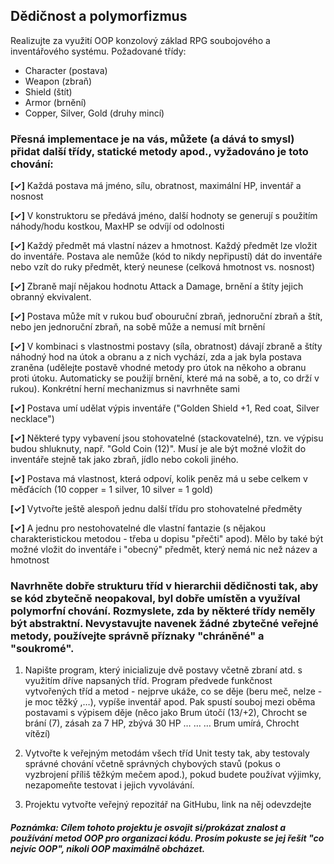 ## Dědičnost a polymorfizmus

Realizujte za využití OOP konzolový základ RPG soubojového a inventářového systému. Požadované třídy:

- Character (postava)
- Weapon (zbraň)
- Shield (štít)
- Armor (brnění)
- Copper, Silver, Gold (druhy mincí)

### Přesná implementace je na vás, můžete (a dává to smysl) přidat další třídy, statické metody apod., vyžadováno je toto chování:

**[✓]** Každá postava má jméno, sílu, obratnost, maximální HP, inventář a nosnost

**[✓]** V konstruktoru se předává jméno, další hodnoty se generují s použitím náhody/hodu kostkou, MaxHP se odvíjí od odolnosti

**[✓]** Každý předmět má vlastní název a hmotnost. Každý předmět lze vložit do inventáře. Postava ale nemůže (kód to nikdy nepřipustí) dát do inventáře nebo vzít do ruky předmět, který neunese (celková hmotnost vs. nosnost)

**[✓]** Zbraně mají nějakou hodnotu Attack a Damage, brnění a štíty jejich obranný ekvivalent.

**[✓]** Postava může mít v rukou buď obouruční zbraň, jednoruční zbraň a štít, nebo jen jednoruční zbraň, na sobě může a nemusí mít brnění

**[✓]** V kombinaci s vlastnostmi postavy (síla, obratnost) dávají zbraně a štíty náhodný hod na útok a obranu a z nich vychází, zda a jak byla postava zraněna (udělejte postavě vhodné metody pro útok na někoho a obranu proti útoku. Automaticky se použijí brnění, které má na sobě, a to, co drží v rukou). Konkrétní herní mechanizmus si navrhněte sami

**[✓]** Postava umí udělat výpis inventáře ("Golden Shield +1, Red coat, Silver necklace")

**[✓]** Některé typy vybavení jsou stohovatelné (stackovatelné), tzn. ve výpisu budou shluknuty, např. "Gold Coin (12)". Musí je ale být možné vložit do inventáře stejně tak jako zbraň, jídlo nebo cokoli jiného.

**[✓]** Postava má vlastnost, která odpoví, kolik peněz má u sebe celkem v měďácích (10 copper = 1 silver, 10 silver = 1 gold)

**[✓]** Vytvořte ještě alespoň jednu další třídu pro stohovatelné  předměty

**[✓]** A jednu pro nestohovatelné dle vlastní fantazie (s nějakou charakteristickou metodou - třeba u dopisu "přečti" apod). Mělo by také být možné vložit do inventáře i "obecný" předmět, který nemá nic než název a hmotnost

### Navrhněte dobře strukturu tříd v hierarchii dědičnosti tak, aby se kód zbytečně neopakoval, byl dobře umístěn a využíval polymorfní chování. Rozmyslete, zda by některé třídy neměly být abstraktní. Nevystavujte navenek žádné zbytečné veřejné metody, používejte správně příznaky "chráněné" a "soukromé".

1) Napište program, který inicializuje dvě postavy včetně zbraní atd. s využitím dříve napsaných tříd. Program předvede funkčnost vytvořených tříd a metod - nejprve ukáže, co se děje (beru meč, nelze - je moc těžký ,…), vypíše inventář apod. Pak spustí souboj mezi oběma postavami s výpisem děje (něco jako Brum útočí (13/+2), Chrocht se brání (7), zásah za 7 HP, zbývá 30 HP …  … … Brum umírá, Chrocht vítězí)

2) Vytvořte k veřejným metodám všech tříd Unit testy tak, aby testovaly správné chování včetně správných chybových stavů (pokus o vyzbrojení příliš těžkým mečem apod.), pokud budete používat výjimky, nezapomeňte testovat i jejich vyvolávání.

3) Projektu vytvořte veřejný repozitář na GitHubu, link na něj odevzdejte

##### Poznámka: Cílem tohoto projektu je osvojit si/prokázat znalost a používání metod OOP pro organizaci kódu. Prosím pokuste se jej řešit "co nejvíc OOP", nikoli OOP maximálně obcházet.

[//]: # "**[✓]**		**[ ]**"